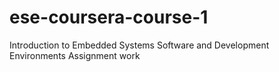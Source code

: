 # ese-coursera-course-1
Introduction to Embedded Systems Software and Development Environments Assignment work
